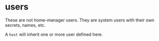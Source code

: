# users

These are not home-manager users. They are system users with their own secrets, names, etc.

A `host` will inherit one or more user defined here.
